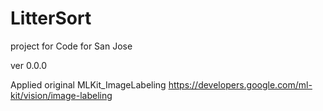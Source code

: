 # LitterSort
project for Code for San Jose


ver 0.0.0

Applied original MLKit_ImageLabeling
https://developers.google.com/ml-kit/vision/image-labeling

